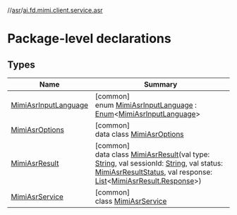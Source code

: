 //[asr](../../index.md)/[ai.fd.mimi.client.service.asr](index.md)

# Package-level declarations

## Types

| Name | Summary |
|---|---|
| [MimiAsrInputLanguage](-mimi-asr-input-language/index.md) | [common]<br>enum [MimiAsrInputLanguage](-mimi-asr-input-language/index.md) : [Enum](https://kotlinlang.org/api/core/kotlin-stdlib/kotlin/-enum/index.html)&lt;[MimiAsrInputLanguage](-mimi-asr-input-language/index.md)&gt; |
| [MimiAsrOptions](-mimi-asr-options/index.md) | [common]<br>data class [MimiAsrOptions](-mimi-asr-options/index.md) |
| [MimiAsrResult](-mimi-asr-result/index.md) | [common]<br>data class [MimiAsrResult](-mimi-asr-result/index.md)(val type: [String](https://kotlinlang.org/api/core/kotlin-stdlib/kotlin/-string/index.html), val sessionId: [String](https://kotlinlang.org/api/core/kotlin-stdlib/kotlin/-string/index.html), val status: [MimiAsrResultStatus](../../../asr-core/asr-core/ai.fd.mimi.client.service.asr.core/-mimi-asr-result-status/index.md), val response: [List](https://kotlinlang.org/api/core/kotlin-stdlib/kotlin.collections/-list/index.html)&lt;[MimiAsrResult.Response](-mimi-asr-result/-response/index.md)&gt;) |
| [MimiAsrService](-mimi-asr-service/index.md) | [common]<br>class [MimiAsrService](-mimi-asr-service/index.md) |
